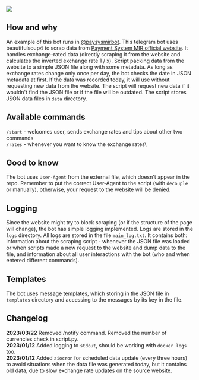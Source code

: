 <a href="https://codeclimate.com/github/iwatkot/paysysmirbot/maintainability"><img src="https://api.codeclimate.com/v1/badges/53242d851173a196c116/maintainability" /></a>

## How and why
An example of this bot runs in [@paysysmirbot](https://t.me/paysysmirbot). This telegram bot uses beautifulsoup4 to scrap data from [Payment System MIR official website](https://mironline.ru/support/list/kursy_mir/). It handles exchange-rated data (directly scraping it from the website and calculates the inverted exchange rate 1 / x). Script packing data from the website to a simple JSON file along with some metadata. As long as exchange rates change only once per day, the bot checks the date in JSON metadata at first. If the data was recorded today, it will use without requesting new data from the website. The script will request new data if it wouldn't find the JSON file or if the file will be outdated. The script stores JSON data files in `data` directory.

## Available commands
`/start` - welcomes user, sends exchange rates and tips about other two commands\
`/rates` - whenever you want to know the exchange rates\

## Good to know
The bot uses `User-Agent` from the external file, which doesn't appear in the repo. Remember to put the correct User-Agent to the script (with `decouple` or manually), otherwise, your request to the website will be denied.

## Logging
Since the website might try to block scraping (or if the structure of the page will change), the bot has simple logging implemented. Logs are stored in the `logs` directory. All logs are stored in the file `main_log.txt`. It contains both: information about the scraping script - whenever the JSON file was loaded or when scripts made a new request to the website and dump data to the file, and information about all user interactions with the bot (who and when entered different commands).

## Templates
The bot uses message templates, which storing in the JSON file in `templates` directory and accessing to the messages by its key in the file.

## Changelog
**2023/03/22** Removed /notify command. Removed the number of currencies check in script.py.<br>
**2023/01/12** Added logging to `stdout`, should be working with `docker logs` too.<br>
**2023/01/12** Added `aiocron` for scheduled data update (every three hours) to avoid situations when the data file was generated today, but it contains old data, due to slow exchange rate updates on the source website.